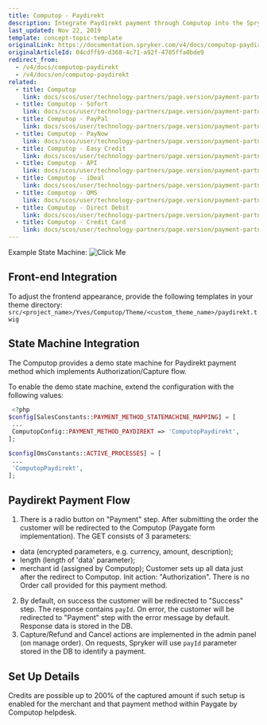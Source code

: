 ```yaml
---
title: Computop - Paydirekt
description: Integrate Paydirekt payment through Computop into the Spryker-based shop.
last_updated: Nov 22, 2019
template: concept-topic-template
originalLink: https://documentation.spryker.com/v4/docs/computop-paydirekt
originalArticleId: 04cdffb9-d368-4c71-a92f-4785ffa0bde9
redirect_from:
  - /v4/docs/computop-paydirekt
  - /v4/docs/en/computop-paydirekt
related:
  - title: Computop
    link: docs/scos/user/technology-partners/page.version/payment-partners/computop/computop.html
  - title: Computop - Sofort
    link: docs/scos/user/technology-partners/page.version/payment-partners/computop/computop-payment-methods/computop-sofort.html
  - title: Computop - PayPal
    link: docs/scos/user/technology-partners/page.version/payment-partners/computop/computop-payment-methods/computop-paypal.html
  - title: Computop - PayNow
    link: docs/scos/user/technology-partners/page.version/payment-partners/computop/computop-payment-methods/computop-paynow.html
  - title: Computop - Easy Credit
    link: docs/scos/user/technology-partners/page.version/payment-partners/computop/computop-payment-methods/computop-easy-credit.html
  - title: Computop - API
    link: docs/scos/user/technology-partners/page.version/payment-partners/computop/technical-details-and-howtos/computop-api.html
  - title: Computop - iDeal
    link: docs/scos/user/technology-partners/page.version/payment-partners/computop/computop-payment-methods/computop-ideal.html
  - title: Computop - OMS
    link: docs/scos/user/technology-partners/page.version/payment-partners/computop/technical-details-and-howtos/computop-oms.html
  - title: Computop - Direct Debit
    link: docs/scos/user/technology-partners/page.version/payment-partners/computop/computop-payment-methods/computop-direct-debit.html
  - title: Computop - Credit Card
    link: docs/scos/user/technology-partners/page.version/payment-partners/computop/computop-payment-methods/computop-credit-card.html
---
```


Example State Machine:
![Click Me](https://spryker.s3.eu-central-1.amazonaws.com/docs/Technology+Partners/Payment+Partners/Computop/computop-paydirekt-flow-example.png) 

## Front-end Integration
To adjust the frontend appearance, provide the following templates in your theme directory:
`src/<project_name>/Yves/Computop/Theme/<custom_theme_name>/paydirekt.twig`

## State Machine Integration
The Computop provides a demo state machine for Paydirekt payment method which implements Authorization/Capture flow.

To enable the demo state machine, extend the configuration with the following values:

```php
 <?php
$config[SalesConstants::PAYMENT_METHOD_STATEMACHINE_MAPPING] = [
 ...
 ComputopConfig::PAYMENT_METHOD_PAYDIREKT => 'ComputopPaydirekt',
];

$config[OmsConstants::ACTIVE_PROCESSES] = [
 ...
 'ComputopPaydirekt',
];
```

## Paydirekt Payment Flow

1. There is a radio button on "Payment" step.
 After submitting the order the customer will be redirected to the Computop (Paygate form implementation). The GET consists of 3 parameters:
  - data (encrypted parameters, e.g. currency, amount, description);
  - length (length of 'data' parameter);
  - merchant id (assigned by Computop);
Customer sets up all data just after the redirect to Computop.
Init action: "Authorization". There is no Order call provided for this payment method.
2. By default, on success the customer  will be redirected to "Success" step. The response contains `payId`. On error, the customer  will be redirected to "Payment" step with the error message by default. Response data is stored in the DB.
3. Capture/Refund and Cancel actions are implemented in the admin panel (on manage order). On requests, Spryker will use `payId` parameter stored in the DB to identify a payment.

## Set Up Details

 Credits are possible up to 200% of the captured amount if such setup is enabled for the merchant and that payment method within Paygate by Computop helpdesk.
